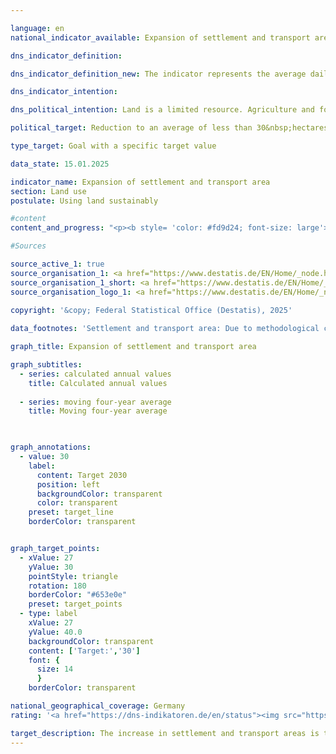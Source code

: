 ```yaml
---

language: en        
national_indicator_available: Expansion of settlement and transport area        

dns_indicator_definition:         

dns_indicator_definition_new: The indicator represents the average daily increase in settlement and transport area (in hectares per day).        

dns_indicator_intention:         

dns_political_intention: Land is a limited resource. Agriculture and forestry, settlement and transport, nature conservation, raw material extraction and energy production, for example, compete for its use. The use of additional land for settlement and transport purposes should therefore be limited.        

political_target: Reduction to an average of less than 30&nbsp;hectares per day by 2030; "net zero" land consumption by 2050        

type_target: Goal with a specific target value        

data_state: 15.01.2025        

indicator_name: Expansion of settlement and transport area        
section: Land use        
postulate: Using land sustainably        

#content         
content_and_progress: "<p><b style= 'color: #fd9d24; font-size: large'>11.1.a Expansion of settlement and transport area</b><br><br>The indicator represents the average daily increase in settlement and transport area (SPA). Settlement areas include, among other things, residential areas, industrial and commercial areas, areas for public facilities, recreational areas, and cemeteries. Extracted land, <abbr title='that is to say (id est)' tabindex='0'>i.e.</abbr>, mining and open-cast mining areas, also generally falls under SPA. However, extracted land is not considered for the calculation of the indicator because it is assumed that it will be used for other purposes in the long term, for example, as post-mining landscapes.<br><br>This indicator is not equivalent to the increase in sealed areas. In addition to sealed areas, it also includes undeveloped and unsealed settlement areas such as home gardens, parks, and green spaces, as well as roadside greenery and other unsealed traffic areas. According to calculations from the German states' Environmental Economic Accounts, the national average sealing share of settlement and traffic areas was approximately 45&nbsp;% in 2022.<br><br>The data basis for this indicator is the Federal Statistical Office's area survey by type of actual use (official area statistics), which is based on data from the official land registers of the federal states. The federal states are harmonizing their land registers, which has led to land reclassifications in recent years&nbsp;–&nbsp;even without actual changes in land use. To offset these effects, a moving four-year average is used, which includes the current reporting year and the three previous years.<br><br>In 2016, a change took place to a new land use catalog, which impacted official land use statistics and complicated comparability with previous years. As part of the reclassifications, areas previously classified as agricultural were assigned to new categories such as recreational areas or mixed-use areas. Therefore, a detailed breakdown by land use type is not available for 2016.<br><br>In 2022, the total settlement and transport area amounted to 50,563&nbsp;square kilometers<sup>1</sup>. Of this, approximately 64&nbsp;% was settlement and 36&nbsp;% was transport. The largest land use type was agriculture, with 180,207&nbsp;square kilometers (50.4&nbsp;%), followed by forests, with 106,795&nbsp;square kilometers (29.9&nbsp;%).<br><br>Between 2021&nbsp;and 2022, the area used for settlement and transport increased by 157&nbsp;square kilometers, while agricultural land decreased by 383&nbsp;square kilometers. At the same time, forest land increased by 96&nbsp;square kilometers. The increase in the area used for settlement and transport thus occurred predominantly at the expense of agricultural land.<br><br>Between 2000&nbsp;and 2022, a total area of 6,624&nbsp;square kilometers was converted into residential and transport areas. This corresponds to more than twice the area of Saarland or approximately 1.85&nbsp;% of Germany's total area.<br><br>The area growth of SUVs is primarily driven by the designation of new settlement areas. Since 2000, this increase has accounted for 85&nbsp;% of the total increase in SUVs, while 15&nbsp;% was accounted for by the increase in traffic areas.<br><br>The four-year moving average of newly claimed land fell steadily until 2019, reaching a low of 52&nbsp;hectares per day. In 2020&nbsp;and 2021, this figure rose to 55&nbsp;hectares per day before returning to the 2019&nbsp;level in 2022. The politically set target of reducing daily land use to below 30&nbsp;hectares by 2030&nbsp;is unlikely to be achieved if current trends continue.<br><br><small><sup>1</sup>The figures for the annual values and the moving average from 2020&nbsp;onwards are provisional and probably too high. For the period mentioned, the surveying administration reclassified a large number of areas from vegetation to traffic areas, which do not correspond to any change in land use in reality. The present results have not yet been adjusted for these reclassifications.</small></p>"                

#Sources        

source_active_1: true
source_organisation_1: <a href="https://www.destatis.de/EN/Home/_node.html" target="_blank">Federal Statistical Office</a>
source_organisation_1_short: <a href="https://www.destatis.de/EN/Home/_node.html" target="_blank">Federal Statistical Office</a>
source_organisation_logo_1: <a href="https://www.destatis.de/EN/Home/_node.html" target="_blank"><img src="https://dns-indikatoren.de/public/OrgImgEn/destatis.png" alt="Federal Statistical Office" title=" Click here to visit the homepage of the organizationFederal Statistical Office" style="height:60px; width:148px; border:transparent"/></a>
        
copyright: '&copy; Federal Statistical Office (Destatis), 2025'        

data_footnotes: 'Settlement and transport area: Due to methodological changes in the official survey of land (introduction of the official land register information system (<abbr title="Official land register information system" tabindex="0">ALKIS</abbr>) from the 2016&nbsp;reporting year), the results from 2016&nbsp;are only comparable with previous years to a limited extent (break in the time series).<br>• Settlement area (built on): Housing, industry and commerce (excluding exploitation area), public facilities.<br>• Recreation area, cemeteries: sports, recreation and leisure area, cemeteries.<br>• The figures for the annual values and the moving average from 2020&nbsp;onwards are provisional and probably too high. For the period mentioned, the surveying administration reclassified a large number of areas from vegetation to traffic areas, which do not correspond to any change in land use in reality. The present results have not yet been adjusted for these reclassifications.'        

graph_title: Expansion of settlement and transport area        

graph_subtitles: 
  - series: calculated annual values
    title: Calculated annual values
    
  - series: moving four-year average
    title: Moving four-year average
            


graph_annotations:
  - value: 30
    label:
      content: Target 2030
      position: left
      backgroundColor: transparent
      color: transparent
    preset: target_line
    borderColor: transparent        


graph_target_points:
  - xValue: 27
    yValue: 30
    pointStyle: triangle
    rotation: 180
    borderColor: "#653e0e"
    preset: target_points
  - type: label
    xValue: 27
    yValue: 40.0
    backgroundColor: transparent
    content: ['Target:','30']
    font: {
      size: 14
      }
    borderColor: transparent                

national_geographical_coverage: Germany        
rating: '<a href="https://dns-indikatoren.de/en/status"><img src="https://sdg-indikatoren.de/public/Wettersymbole/Wolke.png" title="Although the indicator has in 2022 been moving in the desired direction toward the target, if the trend had to continued, the target would have been missed in the target year by more than 20% of the difference between the target value and the value at that time." alt="Weathersymbol: cloud"/></a>'        

target_description: The increase in settlement and transport areas is to be reduced to a maximum of 30&nbsp;hectares per day by 2030&nbsp;(on average for the years 2027&nbsp;to 2030).<br><br>As the indicator 11.1.a is calculated as the average value for the year and the three preceding years, the politically defined target value must be achieved as an average for the years 2027&nbsp;to 2030. If the trend of the last six years were to continue, the indicator would only fall to around 42.4&nbsp;hectares per day by 2030. The remaining gap to the target value is therefore so large that indicator 11.1.a for 2022&nbsp;is rated as "Cloud".        
---
```


